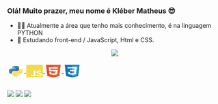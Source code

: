 ### Olá! Muito prazer, meu nome é Kléber Matheus 😎

- 🐱‍👤 Atualmente a área que tenho mais conhecimento, é na linguagem PYTHON
- 🌱 Estudando front-end / JavaScript, Html e CSS.

<div align="center">
  <a href="https://github.com/Hagetsu">
  <img height="180em" src="https://github-readme-stats.vercel.app/api?username=Hagetsu&show_icons=true&theme=dracula&include_all_commits=true&count_private=true"/>
</div>
<div style="display: inline_block"><br>
  <img align="center" alt="Rafa-Python" height="30" width="40" src="https://raw.githubusercontent.com/devicons/devicon/master/icons/python/python-original.svg">
  <img align="center" alt="Rafa-Js" height="30" width="40" src="https://raw.githubusercontent.com/devicons/devicon/master/icons/javascript/javascript-plain.svg">
  <img align="center" alt="Rafa-HTML" height="30" width="40" src="https://raw.githubusercontent.com/devicons/devicon/master/icons/html5/html5-original.svg">
  <img align="center" alt="Rafa-CSS" height="30" width="40" src="https://raw.githubusercontent.com/devicons/devicon/master/icons/css3/css3-original.svg">
</div>

##

<div> 
  <a href="https://instagram.com/klxbinv" target="_blank"><img src="https://img.shields.io/badge/-Instagram-%23E4405F?style=for-the-badge&logo=instagram&logoColor=white" target="_blank"></a>
 <a href="https://discord.gg/NTcyMzY2MzQzMTI3Njk1Mzgw.Gox_kb.c6nifddW4TLd_5li6fl7-F4ZqVakD_o6u1-94E" target="_blank"><img src="https://img.shields.io/badge/Discord-7289DA?style=for-the-badge&logo=discord&logoColor=white" target="_blank"></a> 
  <a href = "mailto:matheusvalentim528@gmail,com"><img src="https://img.shields.io/badge/Gmail-D14836?style=for-the-badge&logo=gmail&logoColor=white"></a>
 
</div>
